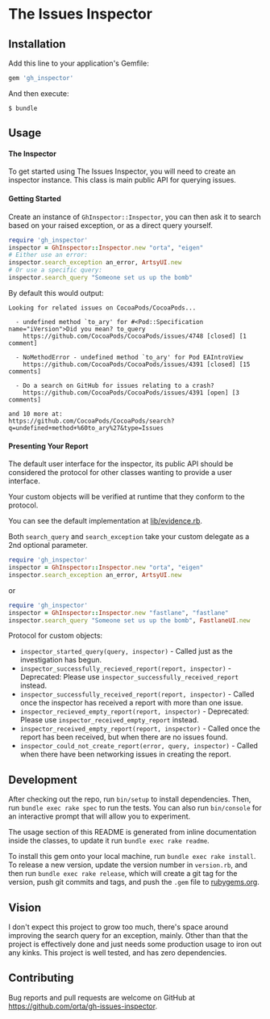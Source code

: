 # The Issues Inspector

## Installation

Add this line to your application's Gemfile:

```ruby
gem 'gh_inspector'
```

And then execute:

    $ bundle

## Usage

#### The Inspector

To get started using The Issues Inspector, you will need to
create an inspector instance. This class is main public API for querying issues.

#### Getting Started

Create an instance of `GhInspector::Inspector`, you can then ask it to search
based on your raised exception, or as a direct query yourself.

``` ruby
require 'gh_inspector'
inspector = GhInspector::Inspector.new "orta", "eigen"
# Either use an error:
inspector.search_exception an_error, ArtsyUI.new
# Or use a specific query:
inspector.search_query "Someone set us up the bomb"
```

By default this would output:

```
Looking for related issues on CocoaPods/CocoaPods...

  - undefined method `to_ary' for #<Pod::Specification name="iVersion">Did you mean? to_query
    https://github.com/CocoaPods/CocoaPods/issues/4748 [closed] [1 comment]

  - NoMethodError - undefined method `to_ary' for Pod EAIntroView
    https://github.com/CocoaPods/CocoaPods/issues/4391 [closed] [15 comments]

  - Do a search on GitHub for issues relating to a crash?
    https://github.com/CocoaPods/CocoaPods/issues/4391 [open] [3 comments]

and 10 more at:
https://github.com/CocoaPods/CocoaPods/search?q=undefined+method+%60to_ary%27&type=Issues
```
#### Presenting Your Report 

The default user interface for the inspector, its public API should be
considered the protocol for other classes wanting to provide a user interface.

Your custom objects will be verified at runtime that they conform to the protocol.

You can see the default implementation at
[lib/evidence.rb](/orta/gh-issues-inspector/tree/master/lib/evidence.rb).

Both `search_query` and `search_exception` take your custom delegate as a 2nd optional parameter.

``` ruby
require 'gh_inspector'
inspector = GhInspector::Inspector.new "orta", "eigen"
inspector.search_exception an_error, ArtsyUI.new
```

or

``` ruby
require 'gh_inspector'
inspector = GhInspector::Inspector.new "fastlane", "fastlane"
inspector.search_query "Someone set us up the bomb", FastlaneUI.new
```

Protocol for custom objects:

 - `inspector_started_query(query, inspector)` - Called just as the investigation has begun.
 - `inspector_successfully_recieved_report(report, inspector)` - Deprecated: Please use `inspector_successfully_received_report` instead.
 - `inspector_successfully_received_report(report, inspector)` - Called once the inspector has received a report with more than one issue.
 - `inspector_recieved_empty_report(report, inspector)` - Deprecated: Please use `inspector_received_empty_report` instead.
 - `inspector_received_empty_report(report, inspector)` - Called once the report has been received, but when there are no issues found.
 - `inspector_could_not_create_report(error, query, inspector)` - Called when there have been networking issues in creating the report.

## Development

After checking out the repo, run `bin/setup` to install dependencies. Then, run `bundle exec rake spec` to run the tests. You can also run `bin/console` for an interactive prompt that will allow you to experiment.

The usage section of this README is generated from inline documentation inside the classes, to update it run `bundle exec rake readme`.

To install this gem onto your local machine, run `bundle exec rake install`. To release a new version, update the version number in `version.rb`, and then run `bundle exec rake release`, which will create a git tag for the version, push git commits and tags, and push the `.gem` file to [rubygems.org](https://rubygems.org).

## Vision

I don't expect this project to grow too much, there's space around improving the search query for an exception, mainly. Other than that the project is effectively done and just needs some production usage to iron out any kinks. This project is well tested, and has zero dependencies.

## Contributing

Bug reports and pull requests are welcome on GitHub at https://github.com/orta/gh-issues-inspector.
